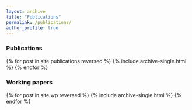 ```yaml
---
layout: archive
title: "Publications"
permalink: /publications/
author_profile: true
---
```

<!---  
{% if author.googlescholar %}
% You can also find my articles on <u><a href="{{author.googlescholar}}">my Google Scholar profile</a>.</u>
{% endif %}
{% include base_path %}
--->

### Publications
{% for post in site.publications reversed %}
  {% include archive-single.html %}
{% endfor %}

### Working papers
{% for post in site.wp reversed %}
  {% include archive-single.html %}
{% endfor %}

